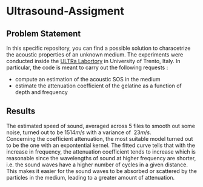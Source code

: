 # Ultrasound-Assigment
## Problem Statement
In this specific repository, you can find a possible solution to characetrize the acoustic properties of an unknown medium. The experiments were conducted inside the [ULTRa Labortory](https://sites.google.com/view/drlibertariodemi/ultrasound-lab) in University of Trento, Italy. In particular, the code is meant to carry out the following requests :
- compute an estimation of the acoustic SOS in the medium
- estimate the attenuation coefficient of the gelatine as a function of depth and frequency

## Results
The estimated speed of sound, averaged across 5 files to smooth out some noise, turned out to be $1514 m/s$ with a variance of $~23m/s$.  
Concerning the coefficient attenuation, the most suitable model turned out to be the one with an expontential kernel. The fitted curve tells that with the increase in frequency, the attenuation coefficient tends to increase which is reasonable since the wavelengths of sound at higher frequency are shorter, i.e. the sound waves have a higher number of cycles in a given distance. This makes it easier for the sound waves to be absorbed or scattered by the particles in the medium, leading to a greater amount of attenuation.
